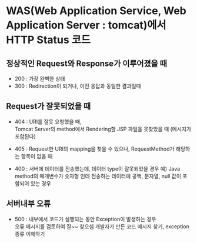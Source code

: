 # WAS(Web Application Service, Web Application Server : tomcat)에서 HTTP Status 코드

## 정상적인 Request와 Response가  이루어졌을 때
* 200 : 가장 완벽한 상태
* 300 : Redirection이 되거나, 이전 응답과 동일한 결과일때

## Request가 잘못되었을 때 
* 404 : URI를 잘못 요청했을 때,  
Tomcat Server의 method에서 Rendering할 JSP 파일을 못찾았을 때
(메시지가 포함된다)
* 405 : Request한 URI의 mapping을 찾을 수 있으나, RequestMethod가 해당하는 항목이 없을 때

* 400 : 서버에 데이터를 전송했는데, 데이터 type이 잘못되었을 경우
예) Java method의 매개변수가 숫자형 인데 전송하는 데이터에 공백, 문자열, null 값이 포함되어 있는 경우

## 서버내부 오류
* 500 : 내부에서 코드가 실행되는 동안 Exception이 발생하는 경우  
오류 메시지를 검토하여 잘~~ 찾으셈
개발자가 만든 코드 메시지 찾기, exception 종류 이해하기

